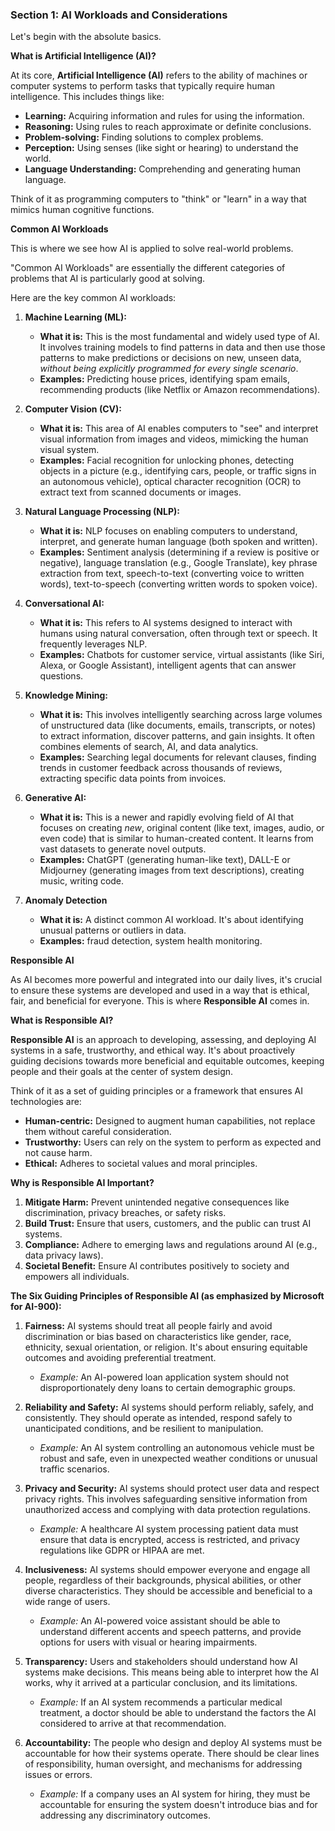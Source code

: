 ### Section 1: AI Workloads and Considerations

Let's begin with the absolute basics.

**What is Artificial Intelligence (AI)?**

At its core, **Artificial Intelligence (AI)** refers to the ability of machines or computer systems to perform tasks that typically require human intelligence. This includes things like:

- **Learning:** Acquiring information and rules for using the information.
- **Reasoning:** Using rules to reach approximate or definite conclusions.
- **Problem-solving:** Finding solutions to complex problems.
- **Perception:** Using senses (like sight or hearing) to understand the world.
- **Language Understanding:** Comprehending and generating human language.

Think of it as programming computers to "think" or "learn" in a way that mimics human cognitive functions.

**Common AI Workloads**

This is where we see how AI is applied to solve real-world problems.

"Common AI Workloads" are essentially the different categories of problems that AI is particularly good at solving.

Here are the key common AI workloads:

1.  **Machine Learning (ML):**

    - **What it is:** This is the most fundamental and widely used type of AI. It involves training models to find patterns in data and then use those patterns to make predictions or decisions on new, unseen data, _without being explicitly programmed for every single scenario_.
    - **Examples:** Predicting house prices, identifying spam emails, recommending products (like Netflix or Amazon recommendations).

2.  **Computer Vision (CV):**

    - **What it is:** This area of AI enables computers to "see" and interpret visual information from images and videos, mimicking the human visual system.
    - **Examples:** Facial recognition for unlocking phones, detecting objects in a picture (e.g., identifying cars, people, or traffic signs in an autonomous vehicle), optical character recognition (OCR) to extract text from scanned documents or images.

3.  **Natural Language Processing (NLP):**

    - **What it is:** NLP focuses on enabling computers to understand, interpret, and generate human language (both spoken and written).
    - **Examples:** Sentiment analysis (determining if a review is positive or negative), language translation (e.g., Google Translate), key phrase extraction from text, speech-to-text (converting voice to written words), text-to-speech (converting written words to spoken voice).

4.  **Conversational AI:**

    - **What it is:** This refers to AI systems designed to interact with humans using natural conversation, often through text or speech. It frequently leverages NLP.
    - **Examples:** Chatbots for customer service, virtual assistants (like Siri, Alexa, or Google Assistant), intelligent agents that can answer questions.

5.  **Knowledge Mining:**

    - **What it is:** This involves intelligently searching across large volumes of unstructured data (like documents, emails, transcripts, or notes) to extract information, discover patterns, and gain insights. It often combines elements of search, AI, and data analytics.
    - **Examples:** Searching legal documents for relevant clauses, finding trends in customer feedback across thousands of reviews, extracting specific data points from invoices.

6.  **Generative AI:**

    - **What it is:** This is a newer and rapidly evolving field of AI that focuses on creating _new_, original content (like text, images, audio, or even code) that is similar to human-created content. It learns from vast datasets to generate novel outputs.
    - **Examples:** ChatGPT (generating human-like text), DALL-E or Midjourney (generating images from text descriptions), creating music, writing code.

7.  **Anomaly Detection**

    - **What it is:** A distinct common AI workload. It's about identifying unusual patterns or outliers in data.
    - **Examples:** fraud detection, system health monitoring.

**Responsible AI**

As AI becomes more powerful and integrated into our daily lives, it's crucial to ensure these systems are developed and used in a way that is ethical, fair, and beneficial for everyone. This is where **Responsible AI** comes in.

**What is Responsible AI?**

**Responsible AI** is an approach to developing, assessing, and deploying AI systems in a safe, trustworthy, and ethical way. It's about proactively guiding decisions towards more beneficial and equitable outcomes, keeping people and their goals at the center of system design.

Think of it as a set of guiding principles or a framework that ensures AI technologies are:

- **Human-centric:** Designed to augment human capabilities, not replace them without careful consideration.
- **Trustworthy:** Users can rely on the system to perform as expected and not cause harm.
- **Ethical:** Adheres to societal values and moral principles.

**Why is Responsible AI Important?**

1.  **Mitigate Harm:** Prevent unintended negative consequences like discrimination, privacy breaches, or safety risks.
2.  **Build Trust:** Ensure that users, customers, and the public can trust AI systems.
3.  **Compliance:** Adhere to emerging laws and regulations around AI (e.g., data privacy laws).
4.  **Societal Benefit:** Ensure AI contributes positively to society and empowers all individuals.

**The Six Guiding Principles of Responsible AI (as emphasized by Microsoft for AI-900):**

1.  **Fairness:** AI systems should treat all people fairly and avoid discrimination or bias based on characteristics like gender, race, ethnicity, sexual orientation, or religion. It's about ensuring equitable outcomes and avoiding preferential treatment.

    - _Example:_ An AI-powered loan application system should not disproportionately deny loans to certain demographic groups.

2.  **Reliability and Safety:** AI systems should perform reliably, safely, and consistently. They should operate as intended, respond safely to unanticipated conditions, and be resilient to manipulation.

    - _Example:_ An AI system controlling an autonomous vehicle must be robust and safe, even in unexpected weather conditions or unusual traffic scenarios.

3.  **Privacy and Security:** AI systems should protect user data and respect privacy rights. This involves safeguarding sensitive information from unauthorized access and complying with data protection regulations.

    - _Example:_ A healthcare AI system processing patient data must ensure that data is encrypted, access is restricted, and privacy regulations like GDPR or HIPAA are met.

4.  **Inclusiveness:** AI systems should empower everyone and engage all people, regardless of their backgrounds, physical abilities, or other diverse characteristics. They should be accessible and beneficial to a wide range of users.

    - _Example:_ An AI-powered voice assistant should be able to understand different accents and speech patterns, and provide options for users with visual or hearing impairments.

5.  **Transparency:** Users and stakeholders should understand how AI systems make decisions. This means being able to interpret how the AI works, why it arrived at a particular conclusion, and its limitations.

    - _Example:_ If an AI system recommends a particular medical treatment, a doctor should be able to understand the factors the AI considered to arrive at that recommendation.

6.  **Accountability:** The people who design and deploy AI systems must be accountable for how their systems operate. There should be clear lines of responsibility, human oversight, and mechanisms for addressing issues or errors.
    - _Example:_ If a company uses an AI system for hiring, they must be accountable for ensuring the system doesn't introduce bias and for addressing any discriminatory outcomes.

